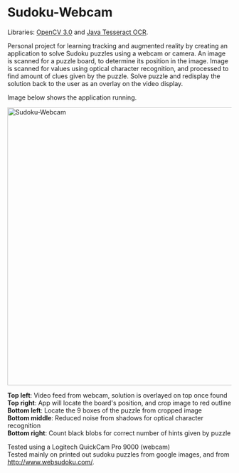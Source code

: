 # Sudoku-Webcam

Libraries: [OpenCV 3.0](http://opencv.org/downloads.html) and [Java Tesseract OCR](https://github.com/tesseract-ocr/tesseract).

Personal project for learning tracking and augmented reality by creating an application to solve Sudoku puzzles using a webcam or camera. 
An image is scanned for a puzzle board, to determine its position in the image.
Image is scanned for values using optical character recognition, and processed to find amount of clues given by the puzzle.
Solve puzzle and redisplay the solution back to the user as an overlay on the video display.  

Image below shows the application running.  

<img src="http://i.imgur.com/IHukXHn.png" alt="Sudoku-Webcam" width="625" heignt="650"/>

<b>Top left</b>: Video feed from webcam, solution is overlayed on top once found   
<b>Top right</b>: App will locate the board's position, and crop image to red outline  
<b>Bottom left</b>: Locate the 9 boxes of the puzzle from cropped image  
<b>Bottom middle</b>: Reduced noise from shadows for optical character recognition  
<b>Bottom right</b>: Count black blobs for correct number of hints given by puzzle



Tested using a Logitech QuickCam Pro 9000 (webcam)  
Tested mainly on printed out sudoku puzzles from google images, 
and from http://www.websudoku.com/.  


